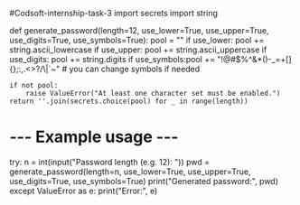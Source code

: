 #Codsoft-internship-task-3
import secrets
import string

def generate_password(length=12, use_lower=True, use_upper=True, use_digits=True, use_symbols=True):
    pool = ""
    if use_lower:  pool += string.ascii_lowercase
    if use_upper:  pool += string.ascii_uppercase
    if use_digits: pool += string.digits
    if use_symbols:pool += "!@#$%^&*()-_=+[]{};:,.<>?/\\|`~"  # you can change symbols if needed

    if not pool:
        raise ValueError("At least one character set must be enabled.")
    return ''.join(secrets.choice(pool) for _ in range(length))

# --- Example usage ---
try:
    n = int(input("Password length (e.g. 12): "))
    pwd = generate_password(length=n, use_lower=True, use_upper=True, use_digits=True, use_symbols=True)
    print("Generated password:", pwd)
except ValueError as e:
    print("Error:", e)
